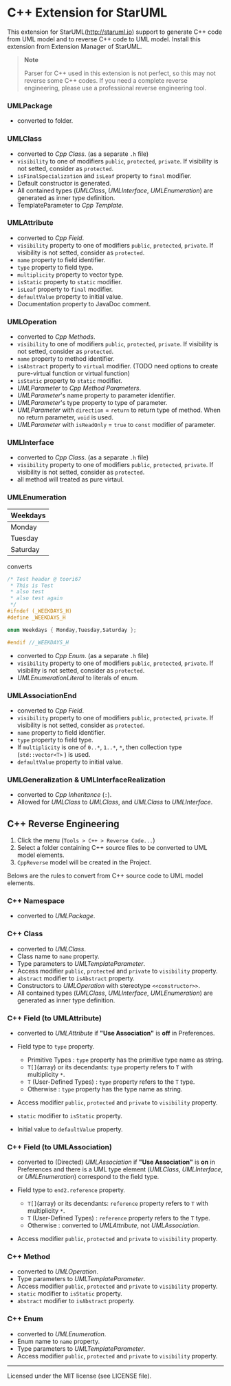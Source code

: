C++ Extension for StarUML
=========================

This extension for StarUML(http://staruml.io) support to generate C++ code from UML model and to reverse C++ code to UML model. Install this extension from Extension Manager of StarUML.

> __Note__
>
> Parser for C++ used in this extension is not perfect, so this may not reverse some C++ codes. If you need a complete reverse engineering, please use a professional reverse engineering tool.

### UMLPackage
* converted to folder.

### UMLClass

* converted to _Cpp Class_. (as a separate `.h` file)
* `visibility` to one of modifiers `public`, `protected`, `private`. If visibility is not setted, consider as `protected`.
* `isFinalSpecialization` and `isLeaf` property to `final` modifier.
* Default constructor is generated.
* All contained types (_UMLClass_, _UMLInterface_, _UMLEnumeration_) are generated as inner type definition.
* TemplateParameter to _Cpp Template_.

### UMLAttribute

* converted to _Cpp Field_.
* `visibility` property to one of modifiers `public`, `protected`, `private`. If visibility is not setted, consider as `protected`.
* `name` property to field identifier.
* `type` property to field type.
* `multiplicity` property to vector type.
* `isStatic` property to `static` modifier.
* `isLeaf` property to `final` modifier.
* `defaultValue` property to initial value.
* Documentation property to JavaDoc comment.

### UMLOperation

* converted to _Cpp Methods_.
* `visibility` to one of modifiers `public`, `protected`, `private`. If visibility is not setted, consider as `protected`.
* `name` property to method identifier.
* `isAbstract` property to `virtual` modifier. (TODO need options to create pure-virtual function or virtual function)
* `isStatic` property to `static` modifier.
* _UMLParameter_ to _Cpp Method Parameters_.
* _UMLParameter_'s name property to parameter identifier.
* _UMLParameter_'s type property to type of parameter.
* _UMLParameter_ with `direction` = `return` to return type of method. When no return parameter, `void` is used.
* _UMLParameter_ with `isReadOnly` = `true` to `const` modifier of parameter.

### UMLInterface

* converted to _Cpp Class_.  (as a separate `.h` file)
* `visibility` property to one of modifiers `public`, `protected`, `private`. If visibility is not setted, consider as `protected`.
* all method will treated as pure virtaul.

### UMLEnumeration
| Weekdays      |
| ------------- |
| Monday        |
| Tuesday       |
| Saturday      |

converts

```c
/* Test header @ toori67
 * This is Test
 * also test
 * also test again
 */
#ifndef (_WEEKDAYS_H)
#define _WEEKDAYS_H

enum Weekdays { Monday,Tuesday,Saturday };

#endif //_WEEKDAYS_H
```

* converted to _Cpp Enum_.  (as a separate `.h` file)
* `visibility` property to one of modifiers `public`, `protected`, `private`. If visibility is not setted, consider as `protected`.
* _UMLEnumerationLiteral_ to literals of enum.

### UMLAssociationEnd

* converted to _Cpp Field_.
* `visibility` property to one of modifiers `public`, `protected`, `private`. If visibility is not setted, consider as `protected`.
* `name` property to field identifier.
* `type` property to field type.
* If `multiplicity` is one of `0..*`, `1..*`, `*`, then collection type (`std::vector<T>` ) is used.
* `defaultValue` property to initial value.

### UMLGeneralization & UMLInterfaceRealization

* converted to _Cpp Inheritance_ (` : `).
* Allowed for _UMLClass_ to _UMLClass_, and _UMLClass_ to _UMLInterface_.



C++ Reverse Engineering
------------------------

1. Click the menu (`Tools > C++ > Reverse Code...`)
2. Select a folder containing C++ source files to be converted to UML model elements.
3. `CppReverse` model will be created in the Project.

Belows are the rules to convert from C++ source code to UML model elements.

### C++ Namespace

* converted to _UMLPackage_.

### C++ Class

* converted to _UMLClass_.
* Class name to `name` property.
* Type parameters to _UMLTemplateParameter_.
* Access modifier `public`, `protected` and  `private` to `visibility` property.
* `abstract` modifier to `isAbstract` property.
* Constructors to _UMLOperation_ with stereotype `<<constructor>>`.
* All contained types (_UMLClass_, _UMLInterface_, _UMLEnumeration_) are generated as inner type definition.


### C++ Field (to UMLAttribute)

* converted to _UMLAttribute_ if __"Use Association"__ is __off__ in Preferences.
* Field type to `type` property.

    * Primitive Types : `type` property has the primitive type name as string.
    * `T[]`(array) or its decendants: `type` property refers to `T` with multiplicity `*`.
    * `T` (User-Defined Types)  : `type` property refers to the `T` type.
    * Otherwise : `type` property has the type name as string.

* Access modifier `public`, `protected` and  `private` to `visibility` property.
* `static` modifier to `isStatic` property.
* Initial value to `defaultValue` property.

### C++ Field (to UMLAssociation)

* converted to (Directed) _UMLAssociation_ if __"Use Association"__ is __on__ in Preferences and there is a UML type element (_UMLClass_, _UMLInterface_, or _UMLEnumeration_) correspond to the field type.
* Field type to `end2.reference` property.

    * `T[]`(array) or its decendants: `reference` property refers to `T` with multiplicity `*`.
    * `T` (User-Defined Types)  : `reference` property refers to the `T` type.
    * Otherwise : converted to _UMLAttribute_, not _UMLAssociation_.

* Access modifier `public`, `protected` and  `private` to `visibility` property.

### C++ Method

* converted to _UMLOperation_.
* Type parameters to _UMLTemplateParameter_.
* Access modifier `public`, `protected` and  `private` to `visibility` property.
* `static` modifier to `isStatic` property.
* `abstract` modifier to `isAbstract` property.


### C++ Enum

* converted to _UMLEnumeration_.
* Enum name to `name` property.
* Type parameters to _UMLTemplateParameter_.
* Access modifier `public`, `protected` and  `private` to `visibility` property.

---

Licensed under the MIT license (see LICENSE file).
